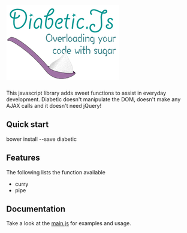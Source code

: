 # ![alt tag](/diabetic.png)

This javascript library adds sweet functions to assist in everyday development.
Diabetic doesn't manipulate the DOM, doesn't make any AJAX calls and 
it doesn't need jQuery!

## Quick start

bower install --save diabetic

## Features

The following lists the function available
* curry
* pipe

## Documentation

Take a look at the [main.js](dist/js/main.js) for examples and usage.
